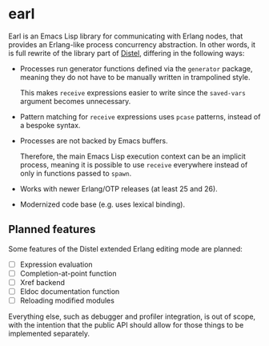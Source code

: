 # earl

Earl is an Emacs Lisp library for communicating with Erlang nodes,
that provides an Erlang-like process concurrency abstraction.
In other words, it is full rewrite of the library part of [Distel],
differing in the following ways:

* Processes run generator functions defined via the `generator` package,
  meaning they do not have to be manually written in trampolined style.

  This makes `receive` expressions easier to write
  since the `saved-vars` argument becomes unnecessary.
* Pattern matching for `receive` expressions uses `pcase` patterns,
  instead of a bespoke syntax.
* Processes are not backed by Emacs buffers.

  Therefore, the main Emacs Lisp execution context can be an implicit process,
  meaning it is possible to use `receive` everywhere
  instead of only in functions passed to `spawn`.
* Works with newer Erlang/OTP releases (at least 25 and 26).
* Modernized code base (e.g. uses lexical binding).

## Planned features

Some features of the Distel extended Erlang editing mode are planned:

* [ ] Expression evaluation
* [ ] Completion-at-point function
* [ ] Xref backend
* [ ] Eldoc documentation function
* [ ] Reloading modified modules

Everything else, such as debugger and profiler integration, is out of scope,
with the intention that the public API should allow
for those things to be implemented separately.

[Distel]: https://github.com/massemanet/distel
